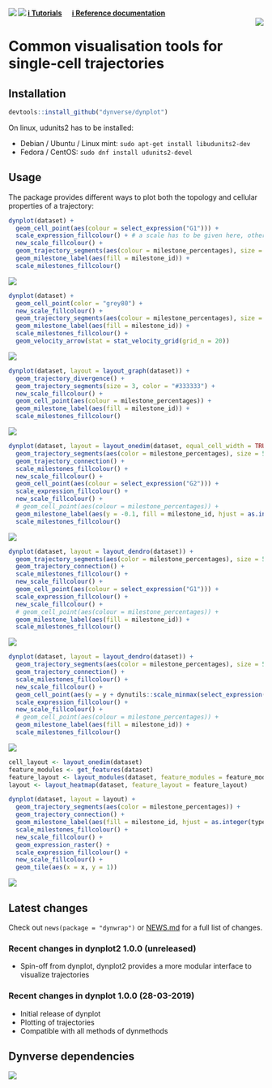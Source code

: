 
<!-- README.md is generated from README.Rmd. Please edit that file -->

<a href="https://travis-ci.org/dynverse/dynplot"><img src="https://travis-ci.org/dynverse/dynplot.svg" align="left"></a>
<a href="https://codecov.io/gh/dynverse/dynplot">
<img src="https://codecov.io/gh/dynverse/dynplot/branch/master/graph/badge.svg" align="left" /></a>
[**ℹ️ Tutorials**](https://dynverse.org)     [**ℹ️ Reference
documentation**](https://dynverse.org/reference/dynplot)
<br><img src="man/figures/logo.png" align="right" />

# Common visualisation tools for single-cell trajectories

## Installation

``` r
devtools::install_github("dynverse/dynplot")
```

On linux, udunits2 has to be installed:

  - Debian / Ubuntu / Linux mint: `sudo apt-get install libudunits2-dev`
  - Fedora / CentOS: `sudo dnf install udunits2-devel`

## Usage

The package provides different ways to plot both the topology and
cellular properties of a trajectory:

``` r
dynplot(dataset) +
  geom_cell_point(aes(colour = select_expression("G1"))) +
  scale_expression_fillcolour() + # a scale has to be given here, otherwise error
  new_scale_fillcolour() +
  geom_trajectory_segments(aes(colour = milestone_percentages), size = 2) +
  geom_milestone_label(aes(fill = milestone_id)) +
  scale_milestones_fillcolour()
```

![](man/figures/README_unnamed-chunk-2-1.png)<!-- -->

``` r
dynplot(dataset) +
  geom_cell_point(color = "grey80") +
  new_scale_fillcolour() +
  geom_trajectory_segments(aes(colour = milestone_percentages), size = 2) +
  geom_milestone_label(aes(fill = milestone_id)) +
  scale_milestones_fillcolour() +
  geom_velocity_arrow(stat = stat_velocity_grid(grid_n = 20))
```

![](man/figures/README_unnamed-chunk-3-1.png)<!-- -->

``` r
dynplot(dataset, layout = layout_graph(dataset)) +
  geom_trajectory_divergence() +
  geom_trajectory_segments(size = 3, color = "#333333") +
  new_scale_fillcolour() +
  geom_cell_point(aes(colour = milestone_percentages)) +
  geom_milestone_label(aes(fill = milestone_id)) +
  scale_milestones_fillcolour()
```

![](man/figures/README_unnamed-chunk-4-1.png)<!-- -->

``` r
dynplot(dataset, layout = layout_onedim(dataset, equal_cell_width = TRUE, margin = 0.05)) +
  geom_trajectory_segments(aes(color = milestone_percentages), size = 5, color = "#333333") +
  geom_trajectory_connection() +
  scale_milestones_fillcolour() +
  new_scale_fillcolour() +
  geom_cell_point(aes(colour = select_expression("G2"))) +
  scale_expression_fillcolour() +
  new_scale_fillcolour() +
  # geom_cell_point(aes(colour = milestone_percentages)) +
  geom_milestone_label(aes(y = -0.1, fill = milestone_id, hjust = as.integer(type == "end"))) +
  scale_milestones_fillcolour()
```

![](man/figures/README_unnamed-chunk-5-1.png)<!-- -->

``` r
dynplot(dataset, layout = layout_dendro(dataset)) +
  geom_trajectory_segments(aes(color = milestone_percentages), size = 5, color = "#333333") +
  geom_trajectory_connection() +
  scale_milestones_fillcolour() +
  new_scale_fillcolour() +
  geom_cell_point(aes(colour = select_expression("G1"))) +
  scale_expression_fillcolour() +
  new_scale_fillcolour() +
  # geom_cell_point(aes(colour = milestone_percentages)) +
  geom_milestone_label(aes(fill = milestone_id)) +
  scale_milestones_fillcolour()
```

![](man/figures/README_unnamed-chunk-6-1.png)<!-- -->

``` r
dynplot(dataset, layout = layout_dendro(dataset)) +
  geom_trajectory_segments(aes(color = milestone_percentages), size = 5, color = "#333333") +
  geom_trajectory_connection() +
  scale_milestones_fillcolour() +
  new_scale_fillcolour() +
  geom_cell_point(aes(y = y + dynutils::scale_minmax(select_expression("G2")) * 0.5 - 0.25, colour = select_expression("G2"))) +
  scale_expression_fillcolour() +
  new_scale_fillcolour() +
  # geom_cell_point(aes(colour = milestone_percentages)) +
  geom_milestone_label(aes(fill = milestone_id)) +
  scale_milestones_fillcolour()
```

![](man/figures/README_unnamed-chunk-7-1.png)<!-- -->

``` r
cell_layout <- layout_onedim(dataset)
feature_modules <- get_features(dataset)
feature_layout <- layout_modules(dataset, feature_modules = feature_modules, cell_layout = cell_layout)
layout <- layout_heatmap(dataset, feature_layout = feature_layout)

dynplot(dataset, layout = layout) +
  geom_trajectory_segments(aes(color = milestone_percentages)) +
  geom_trajectory_connection() +
  geom_milestone_label(aes(fill = milestone_id, hjust = as.integer(type == "end"))) +
  scale_milestones_fillcolour() +
  new_scale_fillcolour() +
  geom_expression_raster() +
  scale_expression_fillcolour() +
  new_scale_fillcolour() +
  geom_tile(aes(x = x, y = 1))
```

![](man/figures/README_unnamed-chunk-8-1.png)<!-- -->

## Latest changes

Check out `news(package = "dynwrap")` or [NEWS.md](inst/NEWS.md) for a
full list of
changes.

<!-- This section gets automatically generated from inst/NEWS.md, and also generates inst/NEWS -->

### Recent changes in dynplot2 1.0.0 (unreleased)

  - Spin-off from dynplot, dynplot2 provides a more modular interface to
    visualize trajectories

### Recent changes in dynplot 1.0.0 (28-03-2019)

  - Initial release of dynplot
  - Plotting of trajectories
  - Compatible with all methods of
dynmethods

## Dynverse dependencies

<!-- Generated by "update_dependency_graphs.R" in the main dynverse repo -->

![](man/figures/dependencies.png)
